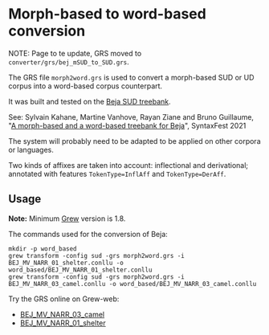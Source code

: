 # Morph-based to word-based conversion

NOTE: Page to te update, GRS moved to `converter/grs/bej_mSUD_to_SUD.grs`.

The GRS file `morph2word.grs` is used to convert a morph-based SUD or UD corpus into a word-based corpus counterpart.

It was built and tested on the [Beja SUD treebank](https://github.com/surfacesyntacticud/SUD_Beja-NSC).

See: Sylvain Kahane, Martine Vanhove, Rayan Ziane and Bruno Guillaume, "[A morph-based and a word-based treebank for Beja](https://aclanthology.org/2021.tlt-1.5.pdf)", SyntaxFest 2021

The system will probably need to be adapted to be applied on other corpora or languages.

Two kinds of affixes are taken into account: inflectional and derivational; annotated with features `TokenType=InflAff` and `TokenType=DerAff`.

## Usage

**Note:** Minimum [Grew](https://grew.fr) version is 1.8.

The commands used for the conversion of Beja:

```
mkdir -p word_based
grew transform -config sud -grs morph2word.grs -i BEJ_MV_NARR_01_shelter.conllu -o word_based/BEJ_MV_NARR_01_shelter.conllu
grew transform -config sud -grs morph2word.grs -i BEJ_MV_NARR_03_camel.conllu -o word_based/BEJ_MV_NARR_03_camel.conllu
```

Try the GRS online on Grew-web:
 * [BEJ_MV_NARR_03_camel](http://transform.grew.fr/?grs=https://raw.githubusercontent.com/surfacesyntacticud/tools/master/morph2word/morph2word.grs&corpus=https://raw.githubusercontent.com/surfacesyntacticud/SUD_Beja-NSC/master/BEJ_MV_NARR_03_camel.conllu)
 * [BEJ_MV_NARR_01_shelter](http://transform.grew.fr/?grs=https://raw.githubusercontent.com/surfacesyntacticud/tools/master/morph2word/morph2word.grs&corpus=https://raw.githubusercontent.com/surfacesyntacticud/SUD_Beja-NSC/master/BEJ_MV_NARR_01_shelter.conllu)
